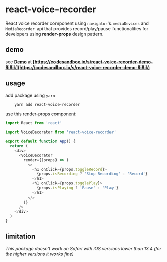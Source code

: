# react-voice-recorder
React voice recorder component using `navigator`'s `mediaDevices` and `MediaRecorder `api that provides record/play/pause functionalities for developers using **render-props** design pattern.

## demo
see **[Demo](https://codesandbox.io/s/react-voice-recorder-demo-9i8ik)** at **[https://codesandbox.io/s/react-voice-recorder-demo-9i8ik](https://codesandbox.io/s/react-voice-recorder-demo-9i8ik)**

## usage
add package using `yarn`

```
    yarn add react-voice-recorder
```

use this render-props component:

```js
import React from 'react'

import VoiceDecorator from 'react-voice-recorder'

export default function App() {
  return (
    <div>
      <VoiceDecorator
        render={(props) => (
          <>
            <h1 onClick={props.toggleRecord}>
              {props.isRecording ? 'Stop Recording' : 'Record'}
            </h1>
            <h1 onClick={props.togglePlay}>
              {props.isPlaying ? 'Pause' : 'Play'}
            </h1>
          </>
        )}
      />
    </div>
  )
}
```

## limitation
_This package doesn't work on Safari with iOS versions lower than 13.4 (for the higher versions it works fine)_